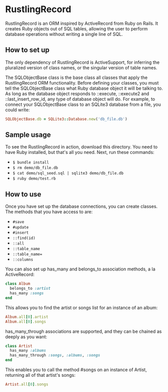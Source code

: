 # RustlingRecord

RustlingRecord is an ORM inspired by ActiveRecord from Ruby on Rails. It creates Ruby objects out of SQL tables, allowing the user to perform database operations without writing a single line of SQL.

## How to set up

The only dependency of RustlingRecord is ActiveSupport, for inferring the pluralized version of class names, or the singular version of table names.

The SQLObjectBase class is the base class all classes that apply the RustlingRecord ORM functionality. Before defining your classes, you must tell the SQLObjectBase class what Ruby database object it will be talking to. As long as the database object responds to ::execute, ::execute2 and ::last_insert_row_id, any type of database object will do. For example, to connect your SQLObjectBase class to an SQLite3 database from a file, you could write:

```ruby
SQLObjectBase.db = SQLite3::Database.new('db_file.db')
```

## Sample usage

To see the RustlingRecord in action, download this directory. You need to have Ruby installed, but that's all you need. Next, run these commands:

* `$ bundle install`
* `$ rm demo/db_file.db`
* `$ cat demo/sql_seed.sql | sqlite3 demo/db_file.db`
* `$ ruby demo/test.rb`

## How to use

Once you have set up the database connections, you can create classes. The methods that you have access to are:

* `#save`
* `#update`
* `#insert`
* `::find(id)`
* `::all`
* `::table_name`
* `::table_name=`
* `::columns`

You can also set up has_many and belongs_to association methods, a la ActiveRecord:

```ruby
class Album
  belongs_to :artist
  has_many :songs
end
```

This allows you to find the artist or songs list for an instance of an album:

```ruby
Album.all[0].artist
Album.all[0].songs
```

has_many_through associations are supported, and they can be chained as deeply as you want:

```ruby
class Artist
  has_many :albums
  has_many_through :songs, :albums, :songs
end
```

This enables you to call the method #songs on an instance of Artist, returning all of that artist's songs:

```ruby
Artist.all[0].songs
```
